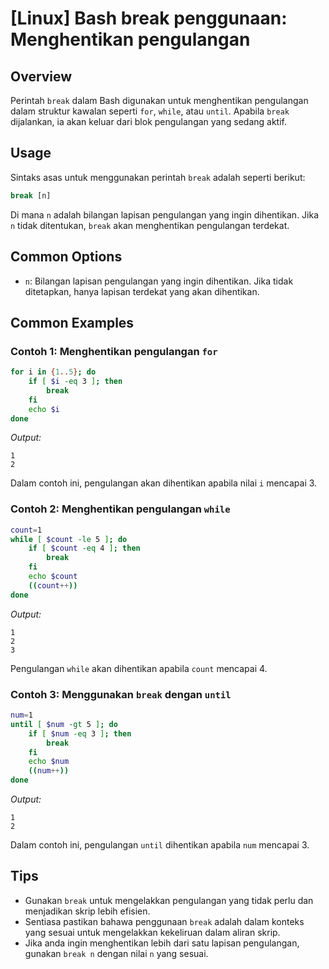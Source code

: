 # [Linux] Bash break penggunaan: Menghentikan pengulangan

## Overview
Perintah `break` dalam Bash digunakan untuk menghentikan pengulangan dalam struktur kawalan seperti `for`, `while`, atau `until`. Apabila `break` dijalankan, ia akan keluar dari blok pengulangan yang sedang aktif.

## Usage
Sintaks asas untuk menggunakan perintah `break` adalah seperti berikut:

```bash
break [n]
```

Di mana `n` adalah bilangan lapisan pengulangan yang ingin dihentikan. Jika `n` tidak ditentukan, `break` akan menghentikan pengulangan terdekat.

## Common Options
- `n`: Bilangan lapisan pengulangan yang ingin dihentikan. Jika tidak ditetapkan, hanya lapisan terdekat yang akan dihentikan.

## Common Examples

### Contoh 1: Menghentikan pengulangan `for`
```bash
for i in {1..5}; do
    if [ $i -eq 3 ]; then
        break
    fi
    echo $i
done
```
*Output:*
```
1
2
```
Dalam contoh ini, pengulangan akan dihentikan apabila nilai `i` mencapai 3.

### Contoh 2: Menghentikan pengulangan `while`
```bash
count=1
while [ $count -le 5 ]; do
    if [ $count -eq 4 ]; then
        break
    fi
    echo $count
    ((count++))
done
```
*Output:*
```
1
2
3
```
Pengulangan `while` akan dihentikan apabila `count` mencapai 4.

### Contoh 3: Menggunakan `break` dengan `until`
```bash
num=1
until [ $num -gt 5 ]; do
    if [ $num -eq 3 ]; then
        break
    fi
    echo $num
    ((num++))
done
```
*Output:*
```
1
2
```
Dalam contoh ini, pengulangan `until` dihentikan apabila `num` mencapai 3.

## Tips
- Gunakan `break` untuk mengelakkan pengulangan yang tidak perlu dan menjadikan skrip lebih efisien.
- Sentiasa pastikan bahawa penggunaan `break` adalah dalam konteks yang sesuai untuk mengelakkan kekeliruan dalam aliran skrip.
- Jika anda ingin menghentikan lebih dari satu lapisan pengulangan, gunakan `break n` dengan nilai `n` yang sesuai.